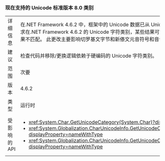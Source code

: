 ### <a name="unicode-standard-version-80-categories-now-supported"></a>现在支持的 Unicode 标准版本 8.0 类别

|   |   |
|---|---|
|详细信息|在.NET Framework 4.6.2 中，框架中的 Unicode 数据已从 Unicode 标准版本 6.3 升级到版本 8.0。  请求在.NET Framework 4.6.2 的 Unicode 字符类别，某些结果可能与以前的.NET Framework 版本中的结果不匹配。  此更改主要影响切罗基文字节和新傣文元音符号和音调标记。|
|建议|检查代码并移除/更换逻辑依赖于硬编码的 Unicode 字符类别。|
|范围|次要|
|版本|4.6.2|
|类型|运行时|
|受影响的 API|<ul><li><xref:System.Char.GetUnicodeCategory(System.Char)?displayProperty=nameWithType></li><li><xref:System.Globalization.CharUnicodeInfo.GetUnicodeCategory(System.Char)?displayProperty=nameWithType></li><li><xref:System.Globalization.CharUnicodeInfo.GetUnicodeCategory(System.String,System.Int32)?displayProperty=nameWithType></li></ul>|


